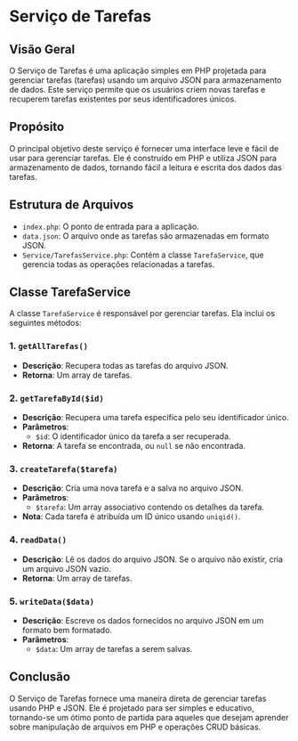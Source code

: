 # Serviço de Tarefas

## Visão Geral
O Serviço de Tarefas é uma aplicação simples em PHP projetada para gerenciar tarefas (tarefas) usando um arquivo JSON para armazenamento de dados. Este serviço permite que os usuários criem novas tarefas e recuperem tarefas existentes por seus identificadores únicos.

## Propósito
O principal objetivo deste serviço é fornecer uma interface leve e fácil de usar para gerenciar tarefas. Ele é construído em PHP e utiliza JSON para armazenamento de dados, tornando fácil a leitura e escrita dos dados das tarefas.

## Estrutura de Arquivos
- `index.php`: O ponto de entrada para a aplicação.
- `data.json`: O arquivo onde as tarefas são armazenadas em formato JSON.
- `Service/TarefasService.php`: Contém a classe `TarefaService`, que gerencia todas as operações relacionadas a tarefas.

## Classe TarefaService
A classe `TarefaService` é responsável por gerenciar tarefas. Ela inclui os seguintes métodos:

### 1. `getAllTarefas()`
- **Descrição**: Recupera todas as tarefas do arquivo JSON.
- **Retorna**: Um array de tarefas.

### 2. `getTarefaById($id)`
- **Descrição**: Recupera uma tarefa específica pelo seu identificador único.
- **Parâmetros**: 
  - `$id`: O identificador único da tarefa a ser recuperada.
- **Retorna**: A tarefa se encontrada, ou `null` se não encontrada.

### 3. `createTarefa($tarefa)`
- **Descrição**: Cria uma nova tarefa e a salva no arquivo JSON.
- **Parâmetros**: 
  - `$tarefa`: Um array associativo contendo os detalhes da tarefa.
- **Nota**: Cada tarefa é atribuída um ID único usando `uniqid()`.

### 4. `readData()`
- **Descrição**: Lê os dados do arquivo JSON. Se o arquivo não existir, cria um arquivo JSON vazio.
- **Retorna**: Um array de tarefas.

### 5. `writeData($data)`
- **Descrição**: Escreve os dados fornecidos no arquivo JSON em um formato bem formatado.
- **Parâmetros**: 
  - `$data`: Um array de tarefas a serem salvas.

## Conclusão
O Serviço de Tarefas fornece uma maneira direta de gerenciar tarefas usando PHP e JSON. Ele é projetado para ser simples e educativo, tornando-se um ótimo ponto de partida para aqueles que desejam aprender sobre manipulação de arquivos em PHP e operações CRUD básicas.
